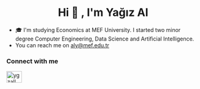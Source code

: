 <h1 align="center">Hi 👋 , I'm Yağız Al </h1>

- 🎓 I'm studying Economics at MEF University. I started two minor degree Computer Engineering, Data Science and Artificial Intelligence.
- You can reach me on [aly@mef.edu.tr](mailto:aly@mef.edu.tr)

<h3 align="left">Connect with me</h3>
<p align="left">
<a href="https://linkedin.com/in/ygzall" target="blank"><img align="center" src="https://raw.githubusercontent.com/rahuldkjain/github-profile-readme-generator/master/src/images/icons/Social/linked-in-alt.svg" alt="ygzall" height="30" width="40" /></a>

